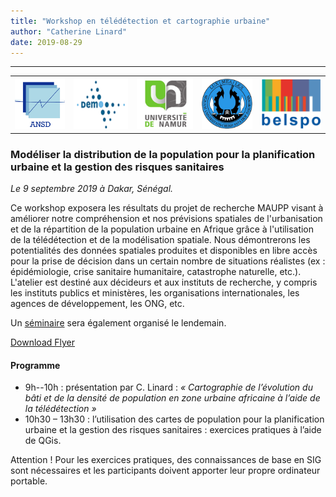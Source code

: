 ```yaml
---
title: "Workshop en télédétection et cartographie urbaine"
author: "Catherine Linard"
date: 2019-08-29
---
```


---

<table style="width: 100%">
    <tr>
        <th style="text-align: left">
            <a href="http://www.ansd.sn/">
                <img alt="ANSD" style="max-height: 100px;" src="/logos/ansd.png"/>
            </a>
        </th>
        <th style="text-align: center">
            <a href="">
                <img alt="" style="max-height: 100px;" src="/logos/demo.png"/>
            </a>
        </th>
        <th style="text-align: center">
            <a href="https://www.unamur.be">
                <img alt="Université de Namur" style="max-height: 100px;" src="/logos/namur.png"/>
            </a>
        </th>
        <th style="text-align: center">
            <a href="https://www.ucad.sn/">
                <img alt="UCAD" style="max-height: 100px;" src="/logos/dakar.png"/>
            </a>
        </th>
        <th style="text-align: right">
            <a href="https://www.belspo.be">
                <img alt="BELSPO" style="max-height: 100px;" src="/logos/belspo.jpg"/>
            </a>
        </th>
    </tr>
</table>

### Modéliser la distribution de la population pour la planification urbaine et la gestion des risques sanitaires

*Le 9 septembre 2019 à Dakar, Sénégal.*

Ce workshop exposera les résultats du projet de recherche MAUPP visant à améliorer
notre compréhension et nos prévisions spatiales de l'urbanisation et de la répartition
de la population urbaine en Afrique grâce à l'utilisation de la télédétection et de la
modélisation spatiale. Nous démontrerons les potentialités des données spatiales
produites et disponibles en libre accès pour la prise de décision dans un certain
nombre de situations réalistes (ex : épidémiologie, crise sanitaire humanitaire,
catastrophe naturelle, etc.). L'atelier est destiné aux décideurs et aux instituts de
recherche, y compris les instituts publics et ministères, les organisations
internationales, les agences de développement, les ONG, etc.

Un [séminaire](/news/assess-maupp-seminar) sera également organisé le lendemain.

[Download Flyer](/flyers/assess-maupp-workshop.pdf)

#### Programme

* 9h--10h : présentation par C. Linard : *« Cartographie de l’évolution du bâti et de la
densité de population en zone urbaine africaine à l’aide de la télédétection »*
* 10h30 – 13h30 : l’utilisation des cartes de population pour la planification urbaine
et la gestion des risques sanitaires : exercices pratiques à l’aide de QGis.

Attention ! Pour les exercices pratiques, des connaissances de base en SIG sont
nécessaires et les participants doivent apporter leur propre ordinateur portable.
